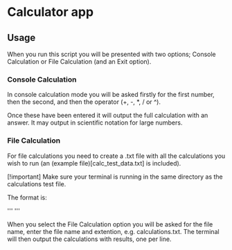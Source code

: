 # Calculator app

## Usage

When you run this script you will be presented with two options; Console Calculation or File Calculation (and an Exit option).

### Console Calculation

In console calculation mode you will be asked firstly for the first number, then the second, and then the operator (+, -, *, / or ^).

Once these have been entered it will output the full calculation with an answer. It may output in scientific notation for large numbers.

### File Calculation

For file calculations you need to create a .txt file with all the calculations you wish to run (an (example file)[calc_test_data.txt] is included).

[!important]
Make sure your terminal is running in the same directory as the calculations test file.

The format is:

'''
<number1> <operator> <number2>
'''

When you select the File Calculation option you will be asked for the file name, enter the file name and extention, e.g. calculations.txt. The terminal will then output the calculations with results, one per line.